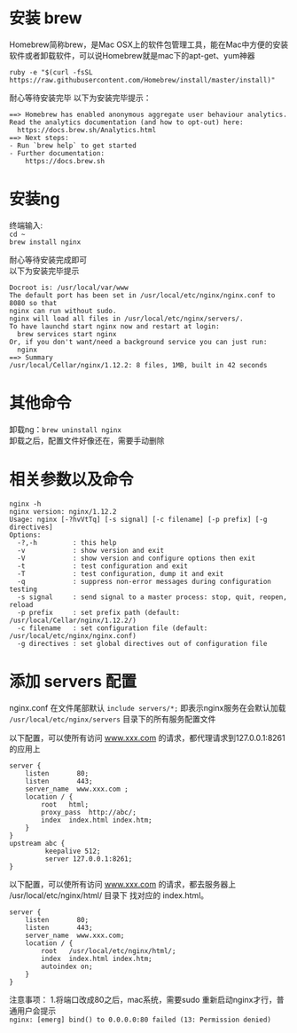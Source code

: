 # 安装 brew 
Homebrew简称brew，是Mac OSX上的软件包管理工具，能在Mac中方便的安装软件或者卸载软件，可以说Homebrew就是mac下的apt-get、yum神器

`ruby -e "$(curl -fsSL https://raw.githubusercontent.com/Homebrew/install/master/install)"`

耐心等待安装完毕
以下为安装完毕提示：

    ==> Homebrew has enabled anonymous aggregate user behaviour analytics.
    Read the analytics documentation (and how to opt-out) here:
      https://docs.brew.sh/Analytics.html
    ==> Next steps:
    - Run `brew help` to get started
    - Further documentation:
        https://docs.brew.sh
    
# 安装ng
终端输入:   
`cd ~`  
`brew install nginx`

耐心等待安装完成即可  
以下为安装完毕提示

    Docroot is: /usr/local/var/www
    The default port has been set in /usr/local/etc/nginx/nginx.conf to 8080 so that
    nginx can run without sudo.
    nginx will load all files in /usr/local/etc/nginx/servers/.
    To have launchd start nginx now and restart at login:
      brew services start nginx
    Or, if you don't want/need a background service you can just run:
      nginx
    ==> Summary
    /usr/local/Cellar/nginx/1.12.2: 8 files, 1MB, built in 42 seconds
    
# 其他命令
卸载ng：`brew uninstall nginx`    
卸载之后，配置文件好像还在，需要手动删除

# 相关参数以及命令
    nginx -h
    nginx version: nginx/1.12.2
    Usage: nginx [-?hvVtTq] [-s signal] [-c filename] [-p prefix] [-g directives]
    Options:
      -?,-h         : this help
      -v            : show version and exit
      -V            : show version and configure options then exit
      -t            : test configuration and exit
      -T            : test configuration, dump it and exit
      -q            : suppress non-error messages during configuration testing
      -s signal     : send signal to a master process: stop, quit, reopen, reload
      -p prefix     : set prefix path (default: /usr/local/Cellar/nginx/1.12.2/)
      -c filename   : set configuration file (default: /usr/local/etc/nginx/nginx.conf)
      -g directives : set global directives out of configuration file

# 添加 servers 配置
nginx.conf 在文件尾部默认 `include servers/*;`  即表示nginx服务在会默认加载 `/usr/local/etc/nginx/servers` 
目录下的所有服务配置文件

以下配置，可以使所有访问 www.xxx.com 的请求，都代理请求到127.0.0.1:8261的应用上

    server {
        listen       80;
        listen       443;
        server_name  www.xxx.com ;
        location / {
            root   html;
            proxy_pass  http://abc/;
            index  index.html index.htm;
        }
    }
    upstream abc {
             keepalive 512;
             server 127.0.0.1:8261;
    }

以下配置，可以使所有访问 www.xxx.com 的请求，都去服务器上 /usr/local/etc/nginx/html/ 目录下 找对应的 index.html。

    server {
        listen       80;
        listen       443;
        server_name  www.xxx.com;
        location / {
            root   /usr/local/etc/nginx/html/;
            index  index.html index.htm;
            autoindex on;
        }
    }
    
注意事项：
1.将端口改成80之后，mac系统，需要sudo 重新启动nginx才行，普通用户会提示   
`nginx: [emerg] bind() to 0.0.0.0:80 failed (13: Permission denied)`
